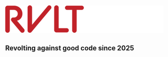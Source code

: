 ![image](https://raw.githubusercontent.com/RVLT-Labs/.github/refs/heads/main/profile/assets/textLogo.svg)
================

## Revolting against good code since 2025
